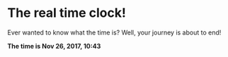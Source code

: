 # The real time clock!

Ever wanted to know what the time is? Well, your journey is about to end!

**The time is Nov 26, 2017, 10:43**